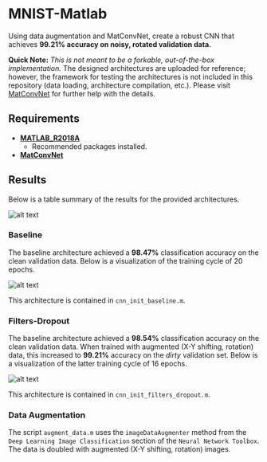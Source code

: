 # MNIST-Matlab
Using data augmentation and MatConvNet, create a robust CNN that achieves **99.21% accuracy on noisy, rotated validation data.**



**Quick Note:** _This is not meant to be a forkable, out-of-the-box implementation._ The designed architectures are uploaded for reference; however, the framework for testing the architectures is not included in this repository (data loading, architecture compilation, etc.). Please visit [MatConvNet](http://www.vlfeat.org/matconvnet/) for further help with the details.

## Requirements
* [**MATLAB_R2018A**](https://www.mathworks.com/downloads/web_downloads/select_release?mode=gwylf)
	* Recommended packages installed.
* [**MatConvNet**](http://www.vlfeat.org/matconvnet/)


## Results

Below is a table summary of the results for the provided architectures.

![alt text](???)

### Baseline

The baseline architecture achieved a **98.47%** classification accuracy on the clean validation data. Below is a visualization of the training cycle of 20 epochs.

![alt text](???)

This architecture is contained in `cnn_init_baseline.m`.

### Filters-Dropout

The baseline architecture achieved a **98.54%** classification accuracy on the clean validation data. When trained with augmented (X-Y shifting, rotation) data, this increased to **99.21%** accuracy on the _dirty_ validation set. Below is a visualization of the latter training cycle of 16 epochs.

![alt text](???)

This architecture is contained in `cnn_init_filters_dropout.m`.

### Data Augmentation

The script `augment_data.m` uses the `imageDataAugmenter` method from the `Deep Learning Image Classification` section of the `Neural Network Toolbox`. The data is doubled with augmented (X-Y shifting, rotation) images.

